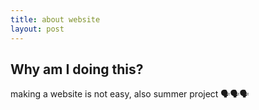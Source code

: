 ```yaml
---
title: about website
layout: post
---
```


## Why am I doing this?
making a website is not easy, also summer project 🗣️🗣️🗣️